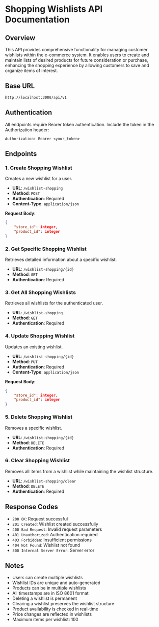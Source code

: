 # Shopping Wishlists API Documentation

## Overview

This API provides comprehensive functionality for managing customer wishlists within the e-commerce system. It enables users to create and maintain lists of desired products for future consideration or purchase, enhancing the shopping experience by allowing customers to save and organize items of interest.

## Base URL

```
http://localhost:3000/api/v1
```

## Authentication

All endpoints require Bearer token authentication. Include the token in the Authorization header:

```
Authorization: Bearer <your_token>
```

## Endpoints

### 1. Create Shopping Wishlist

Creates a new wishlist for a user.

- **URL**: `/wishlist-shopping`
- **Method**: `POST`
- **Authentication**: Required
- **Content-Type**: `application/json`

**Request Body**:

```json
{
    "store_id": integer,
    "product_id": integer
}
```

### 2. Get Specific Shopping Wishlist

Retrieves detailed information about a specific wishlist.

- **URL**: `/wishlist-shopping/{id}`
- **Method**: `GET`
- **Authentication**: Required

### 3. Get All Shopping Wishlists

Retrieves all wishlists for the authenticated user.

- **URL**: `/wishlist-shopping`
- **Method**: `GET`
- **Authentication**: Required

### 4. Update Shopping Wishlist

Updates an existing wishlist.

- **URL**: `/wishlist-shopping/{id}`
- **Method**: `PUT`
- **Authentication**: Required
- **Content-Type**: `application/json`

**Request Body**:

```json
{
    "store_id": integer,
    "product_id": integer
}
```

### 5. Delete Shopping Wishlist

Removes a specific wishlist.

- **URL**: `/wishlist-shopping/{id}`
- **Method**: `DELETE`
- **Authentication**: Required

### 6. Clear Shopping Wishlist

Removes all items from a wishlist while maintaining the wishlist structure.

- **URL**: `/wishlist-shopping/clear`
- **Method**: `DELETE`
- **Authentication**: Required

## Response Codes

- `200 OK`: Request successful
- `201 Created`: Wishlist created successfully
- `400 Bad Request`: Invalid request parameters
- `401 Unauthorized`: Authentication required
- `403 Forbidden`: Insufficient permissions
- `404 Not Found`: Wishlist not found
- `500 Internal Server Error`: Server error

## Notes

- Users can create multiple wishlists
- Wishlist IDs are unique and auto-generated
- Products can be in multiple wishlists
- All timestamps are in ISO 8601 format
- Deleting a wishlist is permanent
- Clearing a wishlist preserves the wishlist structure
- Product availability is checked in real-time
- Price changes are reflected in wishlists
- Maximum items per wishlist: 100

